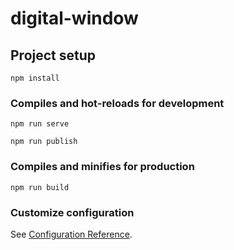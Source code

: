 # digital-window

## Project setup
```
npm install
```

### Compiles and hot-reloads for development
```
npm run serve
```
```
npm run publish
```

### Compiles and minifies for production
```
npm run build
```

### Customize configuration
See [Configuration Reference](https://cli.vuejs.org/config/).
